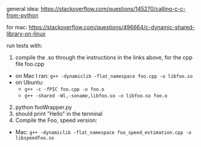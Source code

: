 general idea:
https://stackoverflow.com/questions/145270/calling-c-c-from-python

for mac:
https://stackoverflow.com/questions/496664/c-dynamic-shared-library-on-linux

run tests with:
1. compile the .so through the instructions in the links above, for the cpp file foo.cpp
  - on Mac I ran: `g++ -dynamiclib -flat_namespace foo.cpp -o libfoo.so`
  - on Ubuntu:
    - `g++ -c -fPIC foo.cpp -o foo.o`
    - `g++ -shared -Wl,-soname,libfoo.so -o libfoo.so foo.o`
2. python fooWrapper.py
3. should print "Hello" in the terminal
4. Compile the Foo, speed version:
  - Mac: `g++ -dynamiclib -flat_namespace foo_speed_estimation.cpp -o libspeedfoo.so`

